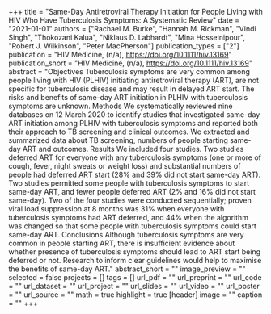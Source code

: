 +++
title = "Same-Day Antiretroviral Therapy Initiation for People Living with HIV Who Have Tuberculosis Symptoms: A Systematic Review"
date = "2021-01-01"
authors = ["Rachael M. Burke", "Hannah M. Rickman", "Vindi Singh", "Thokozani Kalua", "Niklaus D. Labhardt", "Mina Hosseinipour", "Robert J. Wilkinson", "Peter MacPherson"]
publication_types = ["2"]
publication = "HIV Medicine, (n/a), https://doi.org/10.1111/hiv.13169"
publication_short = "HIV Medicine, (n/a), https://doi.org/10.1111/hiv.13169"
abstract = "Objectives Tuberculosis symptoms are very common among people living with HIV (PLHIV) initiating antiretroviral therapy (ART), are not specific for tuberculosis disease and may result in delayed ART start. The risks and benefits of same-day ART initiation in PLHIV with tuberculosis symptoms are unknown. Methods We systematically reviewed nine databases on 12 March 2020 to identify studies that investigated same-day ART initiation among PLHIV with tuberculosis symptoms and reported both their approach to TB screening and clinical outcomes. We extracted and summarized data about TB screening, numbers of people starting same-day ART and outcomes. Results We included four studies. Two studies deferred ART for everyone with any tuberculosis symptoms (one or more of cough, fever, night sweats or weight loss) and substantial numbers of people had deferred ART start (28\% and 39\% did not start same-day ART). Two studies permitted some people with tuberculosis symptoms to start same-day ART, and fewer people deferred ART (2\% and 16\% did not start same-day). Two of the four studies were conducted sequentially; proven viral load suppression at 8 months was 31\% when everyone with tuberculosis symptoms had ART deferred, and 44\% when the algorithm was changed so that some people with tuberculosis symptoms could start same-day ART. Conclusions Although tuberculosis symptoms are very common in people starting ART, there is insufficient evidence about whether presence of tuberculosis symptoms should lead to ART start being deferred or not. Research to inform clear guidelines would help to maximise the benefits of same-day ART."
abstract_short = ""
image_preview = ""
selected = false
projects = []
tags = []
url_pdf = ""
url_preprint = ""
url_code = ""
url_dataset = ""
url_project = ""
url_slides = ""
url_video = ""
url_poster = ""
url_source = ""
math = true
highlight = true
[header]
image = ""
caption = ""
+++
